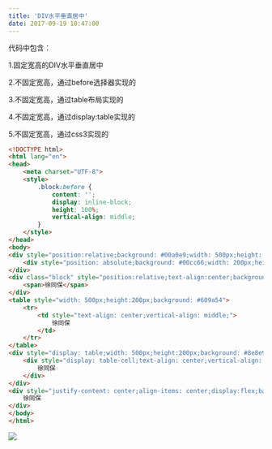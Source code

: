 ```yaml
---
title: 'DIV水平垂直居中'
date: 2017-09-19 10:47:00
---   
```

代码中包含：  
  

1.固定宽高的DIV水平垂直居中  

2.不固定宽高，通过before选择器实现的  

3.不固定宽高，通过table布局实现的  

4.不固定宽高，通过display:table实现的  

5.不固定宽高，通过css3实现的  
  

```html
<!DOCTYPE html>
<html lang="en">
<head>
    <meta charset="UTF-8">
    <style>
        .block:before {
            content: '';
            display: inline-block;
            height: 100%;
            vertical-align: middle;
        }
    </style>
</head>
<body>
<div style="position:relative;background: #00a0e9;width: 500px;height: 200px;">
    <div style="position: absolute;background: #00cc66;width: 200px;height: 100px;left: 50%;top: 50%;margin-left: -100px;margin-top: -50px;"></div>
</div>
<div class="block" style="position:relative;text-align:center;background: #4b7ae9;width: 500px;height: 200px;">
    <span>徐同保</span>
</div>
<table style="width: 500px;height:200px;background: #609a54">
    <tr>
        <td style="text-align: center;vertical-align: middle;">
            徐同保
        </td>
    </tr>
</table>
<div style="display: table;width: 500px;height:200px;background: #8e8e9a;">
    <div style="display: table-cell;text-align: center;vertical-align: middle;">
        徐同保
    </div>
</div>
<div style="justify-content: center;align-items: center;display:flex;background:#da4939;width: 500px;height:200px;">
    徐同保
</div>
</body>
</html>
```

![](https://img-blog.csdn.net/20170919112546031?watermark/2/text/aHR0cDovL2Jsb2cuY3Nkbi5uZXQveHV0b25nYmFv/font/5a6L5L2T/fontsize/400/fill/I0JBQkFCMA/dissolve/70/gravity/Center)